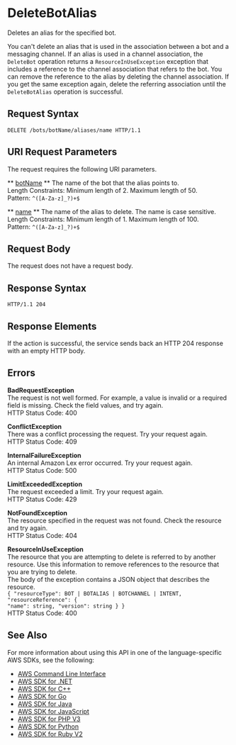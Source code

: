 # DeleteBotAlias<a name="API_DeleteBotAlias"></a>

Deletes an alias for the specified bot\. 

You can't delete an alias that is used in the association between a bot and a messaging channel\. If an alias is used in a channel association, the `DeleteBot` operation returns a `ResourceInUseException` exception that includes a reference to the channel association that refers to the bot\. You can remove the reference to the alias by deleting the channel association\. If you get the same exception again, delete the referring association until the `DeleteBotAlias` operation is successful\.

## Request Syntax<a name="API_DeleteBotAlias_RequestSyntax"></a>

```
DELETE /bots/botName/aliases/name HTTP/1.1
```

## URI Request Parameters<a name="API_DeleteBotAlias_RequestParameters"></a>

The request requires the following URI parameters\.

 ** [botName](#API_DeleteBotAlias_RequestSyntax) **   <a name="lex-DeleteBotAlias-request-botName"></a>
The name of the bot that the alias points to\.  
Length Constraints: Minimum length of 2\. Maximum length of 50\.  
Pattern: `^([A-Za-z]_?)+$` 

 ** [name](#API_DeleteBotAlias_RequestSyntax) **   <a name="lex-DeleteBotAlias-request-name"></a>
The name of the alias to delete\. The name is case sensitive\.   
Length Constraints: Minimum length of 1\. Maximum length of 100\.  
Pattern: `^([A-Za-z]_?)+$` 

## Request Body<a name="API_DeleteBotAlias_RequestBody"></a>

The request does not have a request body\.

## Response Syntax<a name="API_DeleteBotAlias_ResponseSyntax"></a>

```
HTTP/1.1 204
```

## Response Elements<a name="API_DeleteBotAlias_ResponseElements"></a>

If the action is successful, the service sends back an HTTP 204 response with an empty HTTP body\.

## Errors<a name="API_DeleteBotAlias_Errors"></a>

 **BadRequestException**   
The request is not well formed\. For example, a value is invalid or a required field is missing\. Check the field values, and try again\.  
HTTP Status Code: 400

 **ConflictException**   
 There was a conflict processing the request\. Try your request again\.   
HTTP Status Code: 409

 **InternalFailureException**   
An internal Amazon Lex error occurred\. Try your request again\.  
HTTP Status Code: 500

 **LimitExceededException**   
The request exceeded a limit\. Try your request again\.  
HTTP Status Code: 429

 **NotFoundException**   
The resource specified in the request was not found\. Check the resource and try again\.  
HTTP Status Code: 404

 **ResourceInUseException**   
The resource that you are attempting to delete is referred to by another resource\. Use this information to remove references to the resource that you are trying to delete\.  
The body of the exception contains a JSON object that describes the resource\.  
 `{ "resourceType": BOT | BOTALIAS | BOTCHANNEL | INTENT,`   
 `"resourceReference": {`   
 `"name": string, "version": string } }`   
HTTP Status Code: 400

## See Also<a name="API_DeleteBotAlias_SeeAlso"></a>

For more information about using this API in one of the language\-specific AWS SDKs, see the following:
+  [AWS Command Line Interface](https://docs.aws.amazon.com/goto/aws-cli/lex-models-2017-04-19/DeleteBotAlias) 
+  [AWS SDK for \.NET](https://docs.aws.amazon.com/goto/DotNetSDKV3/lex-models-2017-04-19/DeleteBotAlias) 
+  [AWS SDK for C\+\+](https://docs.aws.amazon.com/goto/SdkForCpp/lex-models-2017-04-19/DeleteBotAlias) 
+  [AWS SDK for Go](https://docs.aws.amazon.com/goto/SdkForGoV1/lex-models-2017-04-19/DeleteBotAlias) 
+  [AWS SDK for Java](https://docs.aws.amazon.com/goto/SdkForJava/lex-models-2017-04-19/DeleteBotAlias) 
+  [AWS SDK for JavaScript](https://docs.aws.amazon.com/goto/AWSJavaScriptSDK/lex-models-2017-04-19/DeleteBotAlias) 
+  [AWS SDK for PHP V3](https://docs.aws.amazon.com/goto/SdkForPHPV3/lex-models-2017-04-19/DeleteBotAlias) 
+  [AWS SDK for Python](https://docs.aws.amazon.com/goto/boto3/lex-models-2017-04-19/DeleteBotAlias) 
+  [AWS SDK for Ruby V2](https://docs.aws.amazon.com/goto/SdkForRubyV2/lex-models-2017-04-19/DeleteBotAlias) 